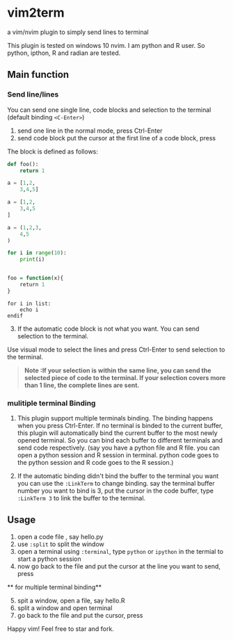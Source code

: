 # vim2term
a vim/nvim plugin to simply send lines to terminal

This plugin is tested on windows 10 nvim. I am python and R user. So python, ipthon, R and radian are tested.

## Main function
###  Send line/lines
You can send one single line, code blocks and selection to the terminal (default binding `<C-Enter>`)
1. send one line 
    in the normal mode, press Ctrl-Enter
2. send code block
    put the cursor at the first line of a code block, press <C-Enter>

The block is defined as follows:
```python
def foo():
    return 1

a = [1,2,
    3,4,5]

a = [1,2,
    3,4,5
]

a = (1,2,3,
    4,5
)

for i in range(10):
    print(i)

```
```r

foo = function(x){
    return 1
}
```

```vimscript
for i in list:
    echo i
endif

```

3. If the automatic code block is not what you want.  You can send selection to the terminal.

Use visual mode to select the lines and press Ctrl-Enter to send selection to the terminal.

> **Note :If your selection is within the same line, you can send the selected piece of code to the terminal. If your selection covers more than 1 line, the complete lines are sent.**

### mulitiple terminal Binding
1. This plugin support multiple terminals binding. The binding happens when you press Ctrl-Enter. If no terminal is binded to the current buffer, this plugin will automatically bind the current buffer to the most newly opened terminal. So you can bind each buffer to different terminals and send code respectively. (say you have a python file and R file. you can open a python session and R session in terminal. python code goes to the python session and R code goes to the R session.) 

2. If the automatic binding didn't bind the buffer to the terminal you want you can use the `:LinkTerm` to change binding. say the terminal buffer number you want to bind is 3, put the cursor in the code buffer, type `:LinkTerm 3` to link the buffer to the terminal.

## Usage
1. open a code file , say hello.py
2. use `:split` to split the window
3. open a terminal using `:terminal`, type `python` or `ipython` in the termial to start a python session
4. now go back to the file and put the cursor at the line you want to send, press <C-Enter>

** for multiple terminal binding**

5. spit a window, open a file, say hello.R 
6. split a window and open terminal
7. go back to the file and put the cursor, press <C-Enter>

Happy vim! Feel free to  star and fork.

